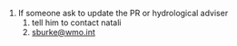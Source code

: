 1. If someone ask to update the PR or hydrological adviser
	1. tell him to contact natali 
	2. sburke@wmo.int